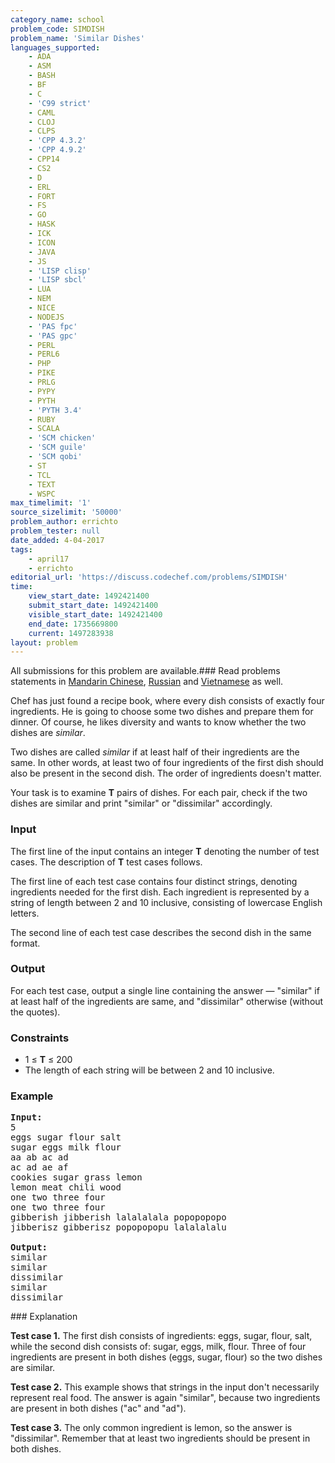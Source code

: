 ```yaml
---
category_name: school
problem_code: SIMDISH
problem_name: 'Similar Dishes'
languages_supported:
    - ADA
    - ASM
    - BASH
    - BF
    - C
    - 'C99 strict'
    - CAML
    - CLOJ
    - CLPS
    - 'CPP 4.3.2'
    - 'CPP 4.9.2'
    - CPP14
    - CS2
    - D
    - ERL
    - FORT
    - FS
    - GO
    - HASK
    - ICK
    - ICON
    - JAVA
    - JS
    - 'LISP clisp'
    - 'LISP sbcl'
    - LUA
    - NEM
    - NICE
    - NODEJS
    - 'PAS fpc'
    - 'PAS gpc'
    - PERL
    - PERL6
    - PHP
    - PIKE
    - PRLG
    - PYPY
    - PYTH
    - 'PYTH 3.4'
    - RUBY
    - SCALA
    - 'SCM chicken'
    - 'SCM guile'
    - 'SCM qobi'
    - ST
    - TCL
    - TEXT
    - WSPC
max_timelimit: '1'
source_sizelimit: '50000'
problem_author: errichto
problem_tester: null
date_added: 4-04-2017
tags:
    - april17
    - errichto
editorial_url: 'https://discuss.codechef.com/problems/SIMDISH'
time:
    view_start_date: 1492421400
    submit_start_date: 1492421400
    visible_start_date: 1492421400
    end_date: 1735669800
    current: 1497283938
layout: problem
---
```

All submissions for this problem are available.###  Read problems statements in [Mandarin Chinese](http://www.codechef.com/download/translated/APRIL17/mandarin/SIMDISH.pdf), [Russian](http://www.codechef.com/download/translated/APRIL17/russian/SIMDISH.pdf) and [Vietnamese](http://www.codechef.com/download/translated/APRIL17/vietnamese/SIMDISH.pdf) as well.

Chef has just found a recipe book, where every dish consists of exactly four ingredients. He is going to choose some two dishes and prepare them for dinner. Of course, he likes diversity and wants to know whether the two dishes are _similar_.

Two dishes are called _similar_ if at least half of their ingredients are the same. In other words, at least two of four ingredients of the first dish should also be present in the second dish. The order of ingredients doesn't matter.

Your task is to examine **T** pairs of dishes. For each pair, check if the two dishes are similar and print "similar" or "dissimilar" accordingly.

### Input

The first line of the input contains an integer **T** denoting the number of test cases. The description of **T** test cases follows.

The first line of each test case contains four distinct strings, denoting ingredients needed for the first dish. Each ingredient is represented by a string of length between 2 and 10 inclusive, consisting of lowercase English letters.

The second line of each test case describes the second dish in the same format.

### Output

For each test case, output a single line containing the answer — "similar" if at least half of the ingredients are same, and "dissimilar" otherwise (without the quotes).

### Constraints

- 1 ≤ **T** ≤ 200
- The length of each string will be between 2 and 10 inclusive.

### Example

<pre><b>Input:</b>
5
eggs sugar flour salt
sugar eggs milk flour
aa ab ac ad
ac ad ae af
cookies sugar grass lemon
lemon meat chili wood
one two three four
one two three four
gibberish jibberish lalalalala popopopopo
jibberisz gibberisz popopopopu lalalalalu

<b>Output:</b>
similar
similar
dissimilar
similar
dissimilar
</pre>### Explanation

**Test case 1.** The first dish consists of ingredients: eggs, sugar, flour, salt, while the second dish consists of: sugar, eggs, milk, flour. Three of four ingredients are present in both dishes (eggs, sugar, flour) so the two dishes are similar.

**Test case 2.** This example shows that strings in the input don't necessarily represent real food. The answer is again "similar", because two ingredients are present in both dishes ("ac" and "ad").

**Test case 3.** The only common ingredient is lemon, so the answer is "dissimilar". Remember that at least two ingredients should be present in both dishes.
